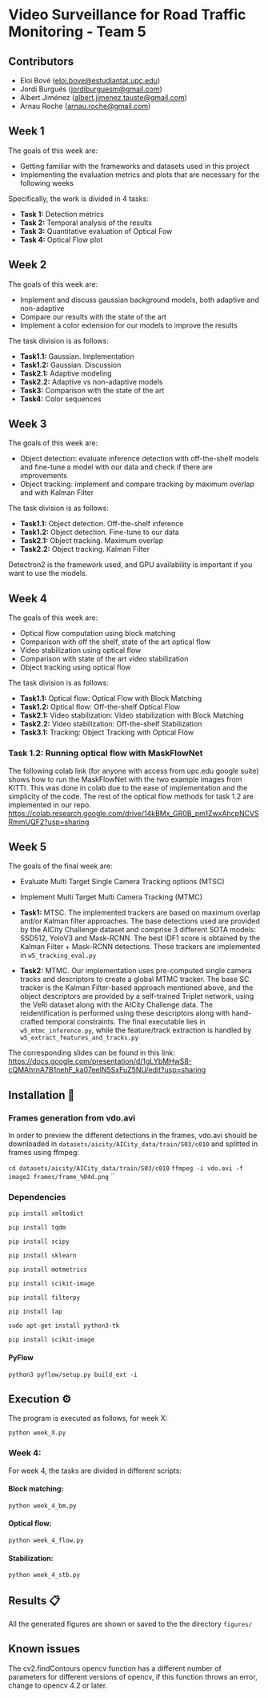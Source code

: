# Video Surveillance for Road Traffic Monitoring - Team 5
## Contributors
- Eloi Bové (eloi.bove@estudiantat.upc.edu)
- Jordi Burgués (jordiburguesm@gmail.com)
- Albert Jiménez (albert.jimenez.tauste@gmail.com)
- Arnau Roche (arnau.roche@gmail.com)

## Week 1
The goals of this week are: 
- Getting familiar with the frameworks and datasets used in this project
- Implementing the evaluation metrics and plots that are necessary for the following weeks

Specifically, the work is divided in 4 tasks:
- **Task 1:** Detection metrics
- **Task 2:** Temporal analysis of the results
- **Task 3:** Quantitative evaluation of Optical Fow
- **Task 4:** Optical Flow plot


## Week 2
The goals of this week are:
 - Implement and discuss gaussian background models, both adaptive and non-adaptive
 - Compare our results with the state of the art
 - Implement a color extension for our models to improve the results

The task division is as follows:
 - **Task1.1:** Gaussian. Implementation
 - **Task1.2:** Gaussian. Discussion
 - **Task2.1:** Adaptive modeling 
 - **Task2.2:** Adaptive vs non-adaptive models
 - **Task3:** Comparison with the state of the art
 - **Task4:** Color sequences

## Week 3
The goals of this week are:
 - Object detection: evaluate inference detection with off-the-shelf models and fine-tune a model with our data and check if there are improvements
 - Object tracking: implement and compare tracking by maximum overlap and with Kalman Filter

The task division is as follows:
 - **Task1.1:** Object detection. Off-the-shelf inference
 - **Task1.2:** Object detection. Fine-tune to our data
 - **Task2.1:** Object tracking. Maximum overlap
 - **Task2.2:** Object tracking. Kalman Filter

Detectron2 is the framework used, and GPU availability is important if you want to use the models.

## Week 4
The goals of this week are:
 - Optical flow computation using block matching
 - Comparison with off the shelf, state of the art optical flow
 - Video stabilization using optical flow
 - Comparison with state of the art video stabilization
 - Object tracking using optical flow

The task division is as follows:
 - **Task1.1:** Optical flow: Optical Flow with Block Matching
 - **Task1.2:** Optical flow: Off-the-shelf Optical Flow
 - **Task2.1:** Video stabilization: Video stabilization with Block Matching
 - **Task2.2:** Video stabilization: Off-the-shelf Stabilization
 - **Task3.1:** Tracking: Object Tracking with Optical Flow

### Task 1.2: Running optical flow with MaskFlowNet
The following colab link (for anyone with access from upc.edu google suite) shows how to run the MaskFlowNet with the two example images from KITTI. This was done in colab due to the ease of implementation and the simplicity of the code. The rest of the optical flow methods for task 1.2 are implemented in our repo.
https://colab.research.google.com/drive/14kBMx_GR0B_pm1ZwxAhcpNCVSRmmUQF2?usp=sharing


## Week 5
The goals of the final week are:
 - Evaluate Multi Target Single Camera Tracking options (MTSC)
 - Implement Multi Target Multi Camera Tracking (MTMC)

- **Task1:** MTSC. The implemented trackers are based on maximum overlap and/or Kalman filter approaches. The base detections used are provided by the AICity Challenge dataset and comprise 3 different SOTA models: SSD512, YoloV3 and Mask-RCNN. The best IDF1 score is obtained by the Kalman Filter + Mask-RCNN detections. These trackers are implemented in `w5_tracking_eval.py`
- **Task2:** MTMC. Our implementation uses pre-computed single camera tracks and descriptors to create a global MTMC tracker. The base SC tracker is the Kalman Filter-based approach mentioned above, and the object descriptors are provided by a self-trained Triplet network, using the VeRi dataset along with the AICity Challenge data. The reidentification is performed using these descriptors along with hand-crafted temporal constraints.
The final executable lies in `w5_mtmc_inference.py`, while the feature/track extraction is handled by `w5_extract_features_and_tracks.py`

The corresponding slides can be found in this link: https://docs.google.com/presentation/d/1gLYbMHwS8-cQMAhrnA7B1nehF_ka07eeIN5SxFuZ5NU/edit?usp=sharing


## Installation :wrench:
### Frames generation from vdo.avi
In order to preview the different detections in the frames, vdo.avi should be downloaded in `datasets/aicity/AICity_data/train/S03/c010` and splitted in frames using ffmpeg:

`cd datasets/aicity/AICity_data/train/S03/c010`
`ffmpeg -i vdo.avi -f image2 frames/frame_%04d.png`
``

### Dependencies
`pip install xmltodict`

`pip install tqdm`

`pip install scipy`

`pip install sklearn`

`pip install motmetrics`

`pip install scikit-image`

`pip install filterpy`

`pip install lap`

`sudo apt-get install python3-tk`

`pip install scikit-image`

#### PyFlow
`python3 pyflow/setup.py build_ext -i`

  
## Execution  :gear:
The program is executed as follows, for week X:

`python week_X.py`

### Week 4:
For week 4, the tasks are divided in different scripts:
#### Block matching:
`python week_4_bm.py`
#### Optical flow:
`python week_4_flow.py`
#### Stabilization:
`python week_4_stb.py` 

## Results :clipboard:
All the generated figures are shown or saved to the the directory `figures/`

## Known issues
The cv2.findContours opencv function has a different number of parameters for different versions of opencv, if this function throws an error, change to opencv 4.2 or later.